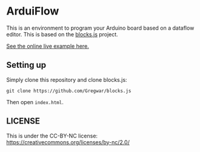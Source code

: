 # ArduiFlow

This is an environment to program your Arduino board based on a dataflow
editor. This is based on the [blocks.js](https://github.com/Gregwar/blocks.js) project.

[See the online live example here.](http://gregwar.com/arduiflow/)

## Setting up

Simply clone this repository and clone blocks.js:

    git clone https://github.com/Gregwar/blocks.js

Then open `index.html`.

## LICENSE

This is under the CC-BY-NC license:
https://creativecommons.org/licenses/by-nc/2.0/

